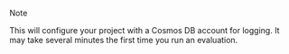 > [!NOTE]
> This will configure your project with a Cosmos DB account for logging. It may take several minutes the first time you run an evaluation. 
